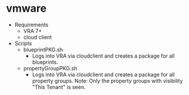 # vmware

- Requirements
  - VRA 7+ 
  - cloud client
- Scripts
  - blueprintPKG.sh
    - Logs into VRA via cloudclient and creates a package for all blueprints. 
  - propertyGroupPKG.sh
    - Logs into VRA via cloudclient and creates a package for all property groups. Note: Only the property groups with visibility "This Tenant" is seen.